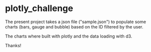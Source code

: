 # plotly_challenge

The present project takes a json file ("sample.json") to populate some charts (bars, gauge and bubble) based on the ID filtered by the user.

The charts where built with plotly and the data loading with d3.

Thanks!

